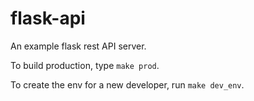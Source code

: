 # flask-api
An example flask rest API server.

To build production, type `make prod`.

To create the env for a new developer, run `make dev_env`.
